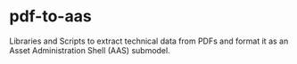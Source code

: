 # pdf-to-aas
Libraries and Scripts to extract technical data from PDFs and format it as an Asset Administration Shell (AAS) submodel.
